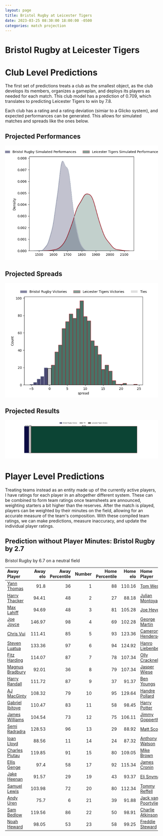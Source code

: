 ```yaml
---  
layout: page  
title: Bristol Rugby at Leicester Tigers  
date: 2023-03-25 08:30:00 18:00:00 -0500  
categories: match projection  
---
```

# Bristol Rugby at Leicester Tigers

# Club Level Predictions


The first set of predictions treats a club as the smallest object, as the club develops its members, organizes a gameplan, and deploys its players as needed for each match. This club model has a prediction of 0.709, which translates to predicting Leicester Tigers to win by 7.8.

Each club has a rating and a rating deviation (simiar to a Glicko system), and expected performances can be generated. This allows for simulated matches and spreads like the ones below.
## Projected Performances


![Projected Performances](plots/performances_2023-03-25-LeicesterTigers-BristolRugby.png)
## Projected Spreads


![Projected Spreads](plots/spreads_2023-03-25-LeicesterTigers-BristolRugby.png)
## Projected Results


![Projected Results](plots/resultbar_2023-03-25-LeicesterTigers-BristolRugby.png)
# Player Level Predictions


Treating teams instead as an entity made up of the currently active players, I have ratings for each player in an altogether different system. These can be combined to form team ratings once teamsheets are announced, weighting starters a bit higher than the reserves. After the match is played, players can be weighted by their minutes on the field, allowing for an accurate measure of the team's composition. With these compiled team ratings, we can make predictions, measure inaccuracy, and update the individual player ratings.
## Prediction without Player Minutes: Bristol Rugby by 2.7


Bristol Rugby by 6.7 on a neutral field



| Away Player                                                   |   Away elo |   Away Percentile |   Number |   Home Percentile |   Home elo | Home Player                                                          |
|:--------------------------------------------------------------|-----------:|------------------:|---------:|------------------:|-----------:|:---------------------------------------------------------------------|
| [Yann Thomas](..//playerfiles//YannThomas_cleaned.md)         |      91.8  |                36 |        1 |                88 |     110.16 | [Tom West](..//playerfiles//TomWest_cleaned.md)                      |
| [Harry Thacker](..//playerfiles//HarryThacker_cleaned.md)     |      94.41 |                48 |        2 |                27 |      88.18 | [Julian Montoya](..//playerfiles//JulianMontoya_cleaned.md)          |
| [Max Lahiff](..//playerfiles//MaxLahiff_cleaned.md)           |      94.69 |                48 |        3 |                81 |     105.28 | [Joe Heyes](..//playerfiles//JoeHeyes_cleaned.md)                    |
| [Joe Joyce](..//playerfiles//JoeJoyce_cleaned.md)             |     146.97 |                98 |        4 |                69 |     102.28 | [George Martin](..//playerfiles//GeorgeMartin_cleaned.md)            |
| [Chris Vui](..//playerfiles//ChrisVui_cleaned.md)             |     111.41 |                85 |        5 |                93 |     123.36 | [Cameron Henderson](..//playerfiles//CameronHenderson_cleaned.md)    |
| [Steven Luatua](..//playerfiles//StevenLuatua_cleaned.md)     |     133.36 |                97 |        6 |                94 |     124.92 | [Hanro Liebenberg](..//playerfiles//HanroLiebenberg_cleaned.md)      |
| [Fitz Harding](..//playerfiles//FitzHarding_cleaned.md)       |     114.07 |                87 |        7 |                78 |     107.34 | [Olly Cracknell](..//playerfiles//OllyCracknell_cleaned.md)          |
| [Magnus Bradbury](..//playerfiles//MagnusBradbury_cleaned.md) |      92.01 |                36 |        8 |                79 |     107.34 | [Jasper Wiese](..//playerfiles//JasperWiese_cleaned.md)              |
| [Harry Randall](..//playerfiles//HarryRandall_cleaned.md)     |     111.72 |                87 |        9 |                37 |      91.37 | [Ben Youngs](..//playerfiles//BenYoungs_cleaned.md)                  |
| [AJ MacGinty](..//playerfiles//AJMacGinty_cleaned.md)         |     108.32 |                79 |       10 |                95 |     129.64 | [Handre Pollard](..//playerfiles//HandrePollard_cleaned.md)          |
| [Gabriel Ibitoye](..//playerfiles//GabrielIbitoye_cleaned.md) |     110.47 |                83 |       11 |                58 |      98.45 | [Harry Potter](..//playerfiles//HarryPotter_cleaned.md)              |
| [James Williams](..//playerfiles//JamesWilliams_cleaned.md)   |     104.54 |                73 |       12 |                75 |     106.11 | [Jimmy Gopperth](..//playerfiles//JimmyGopperth_cleaned.md)          |
| [Semi Radradra](..//playerfiles//SemiRadradra_cleaned.md)     |     128.53 |                96 |       13 |                29 |      88.92 | [Matt Scott](..//playerfiles//MattScott_cleaned.md)                  |
| [Ioan Lloyd](..//playerfiles//IoanLloyd_cleaned.md)           |      88.56 |                11 |       14 |                24 |      87.32 | [Anthony Watson](..//playerfiles//AnthonyWatson_cleaned.md)          |
| [Charles Piutau](..//playerfiles//CharlesPiutau_cleaned.md)   |     119.85 |                91 |       15 |                80 |     109.05 | [Mike Brown](..//playerfiles//MikeBrown_cleaned.md)                  |
| [Ellis Genge](..//playerfiles//EllisGenge_cleaned.md)         |      97.4  |                58 |       17 |                92 |     115.34 | [James Cronin](..//playerfiles//JamesCronin_cleaned.md)              |
| [Jake Heenan](..//playerfiles//JakeHeenan_cleaned.md)         |      91.57 |                29 |       19 |                43 |      93.37 | [Eli Snyman](..//playerfiles//EliSnyman_cleaned.md)                  |
| [Samuel Lewis](..//playerfiles//SamuelLewis_cleaned.md)       |     103.98 |                72 |       20 |                80 |     112.34 | [Tommy Reffell](..//playerfiles//TommyReffell_cleaned.md)            |
| [Andy Uren](..//playerfiles//AndyUren_cleaned.md)             |      75.7  |                 6 |       21 |                39 |      91.88 | [Jack van Poortvliet](..//playerfiles//JackvanPoortvliet_cleaned.md) |
| [Sam Bedlow](..//playerfiles//SamBedlow_cleaned.md)           |     119.56 |                86 |       22 |                50 |      98.91 | [Charlie Atkinson](..//playerfiles//CharlieAtkinson_cleaned.md)      |
| [Noah Heward](..//playerfiles//NoahHeward_cleaned.md)         |      98.05 |                53 |       23 |                58 |      99.25 | [Freddie Steward](..//playerfiles//FreddieSteward_cleaned.md)        |

